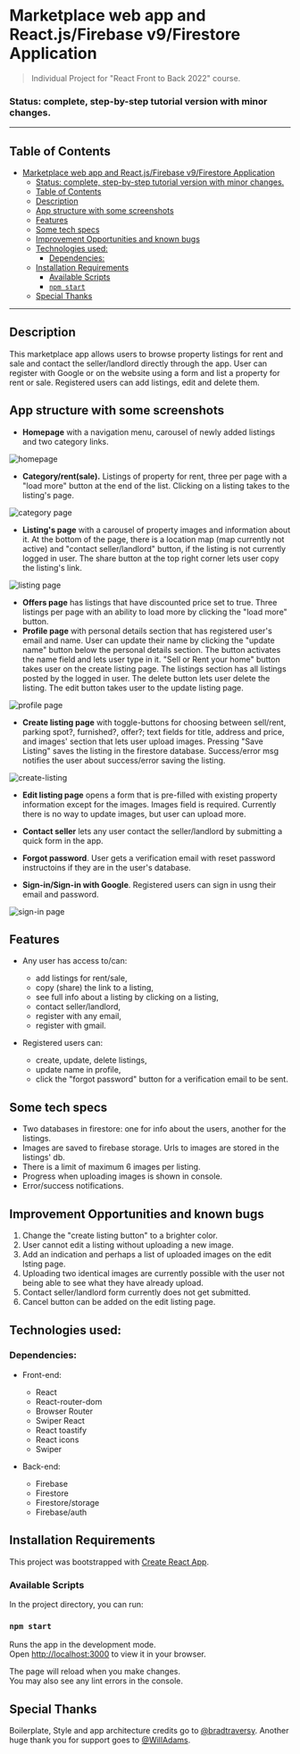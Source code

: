 # Marketplace web app and React.js/Firebase v9/Firestore Application

> Individual Project for "React Front to Back 2022" course. 

### Status: complete, step-by-step tutorial version with minor changes.
___
## Table of Contents
- [Marketplace web app and React.js/Firebase v9/Firestore Application](#marketplace-web-app-and-reactjsfirebase-v9firestore-application)
    - [Status: complete, step-by-step tutorial version with minor changes.](#status-complete-step-by-step-tutorial-version-with-minor-changes)
  - [Table of Contents](#table-of-contents)
  - [Description](#description)
  - [App structure with some screenshots](#app-structure-with-some-screenshots)
  - [Features](#features)
  - [Some tech specs](#some-tech-specs)
  - [Improvement Opportunities and known bugs](#improvement-opportunities-and-known-bugs)
  - [Technologies used:](#technologies-used)
    - [Dependencies:](#dependencies)
  - [Installation Requirements](#installation-requirements)
    - [Available Scripts](#available-scripts)
    - [`npm start`](#npm-start)
  - [Special Thanks](#special-thanks)

---
## Description 
This marketplace app allows users to browse property listings for rent and sale and contact the seller/landlord directly through the app. User can register with Google or on the website using a form and list a property for rent or sale. Registered users can add listings, edit and delete them.

## App structure with some screenshots
- **Homepage** with a navigation menu, carousel of newly added listings and two category links.
  
![homepage](homepage.gif)

- **Category/rent(sale).** Listings of property for rent, three per page with a "load more" button at the end of the list. Clicking on a listing takes to the listing's page. 

![category page](categories.gif)

- **Listing's page** with a carousel of property images and information about it. At the bottom of the page, there is a location map (map currently not active) and "contact seller/landlord" button, if the listing is not currently logged in user. The share button at the top right corner lets user copy the listing's link. 

![listing page](listing.gif)

- **Offers page** has listings that have discounted price set to true. Three listings per page with an ability to load more by clicking the "load more" button. 
- **Profile page** with personal details section that has registered user's email and name. User can update their name by clicking the "update name" button below the personal details section. The button activates the name field and lets user type in it. "Sell or Rent your home" button takes user on the create listing page. The listings section has all listings  posted by the logged in user. The delete button lets user delete the listing. The edit button takes user to the update listing page.

![profile page](profile.gif)

- **Create listing page** with toggle-buttons for choosing between sell/rent, parking spot?, furnished?, offer?; text fields for title, address and price, and images' section that lets user upload images. Pressing "Save Listing" saves the listing in the firestore database. Success/error msg notifies the user about success/error saving the listing. 

![create-listing](create-listing.gif)

- **Edit listing page** opens a form that is pre-filled with existing property information except for the images. Images field is required. Currently there is no way to update images, but user can upload more. 

- **Contact seller** lets any user contact the seller/landlord by submitting a quick form in the app. 
- **Forgot password**. User gets a verification email with reset password instructoins if they are in the user's database. 
- **Sign-in/Sign-in with Google**. Registered users can sign in usng their email and password.

![sign-in page](sign-in.gif)


## Features

- Any user has access to/can:
  - add listings for rent/sale,
  - copy (share) the link to a listing,
  - see full info about a listing by clicking on a listing,
  - contact seller/landlord,
  - register with any email,
  - register with gmail.
  
- Registered users can:
  - create, update, delete listings,
  - update name in profile,
  - click the "forgot password" button for a verification email to be sent.

## Some tech specs
- Two databases in firestore: one for info about the users, another for the listings.
- Images are saved to firebase storage. Urls to images are stored in the listings' db.
- There is a limit of maximum 6 images per listing.   
- Progress when uploading images is shown in console.
- Error/success notifications.
  

## Improvement Opportunities and known bugs
1. Change the "create listing button" to a brighter color.
2. User cannot edit a listing without uploading a new image. 
3. Add an indication and perhaps a list of uploaded images on the edit lsting page.
4. Uploading two identical images are currently possible with the user not being able to see what they have already upload.
6. Contact seller/landlord form currently does not get submitted.
7. Cancel button can be added on the edit listing page.


## Technologies used:

### Dependencies:
- Front-end:
  - React
  - React-router-dom
  - Browser Router
  - Swiper React
  - React toastify
  - React icons
  - Swiper

- Back-end:
  - Firebase
  - Firestore
  - Firestore/storage
  - Firebase/auth

## Installation Requirements

This project was bootstrapped with [Create React App](https://github.com/facebook/create-react-app).

### Available Scripts

In the project directory, you can run:

### `npm start`

Runs the app in the development mode.\
Open [http://localhost:3000](http://localhost:3000) to view it in your browser.

The page will reload when you make changes.\
You may also see any lint errors in the console.

## Special Thanks
Boilerplate, Style and app architecture credits go to [@bradtraversy](https://github.com/bradtraversy). Another huge thank you for support goes to [@WillAdams](https://github.com/bushblade).




